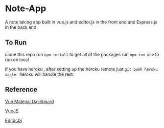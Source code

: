 # Note-App

A note taking app built in vue.js and editor.js in the front end and Express.js in the back end

## To Run
clone this repo 
run `npm install` to get all of the packages
run `npm run dev` to run on local 

if you have heroku , after setting up the heroku remote just `git push heroku master` heroku will handle the rest.

## Reference

[Vue Material Dashboard](https://www.creative-tim.com/product/vue-material-dashboard)

[VueJS](https://vuejs.org/)

[EditorJS](https://editorjs.io)
